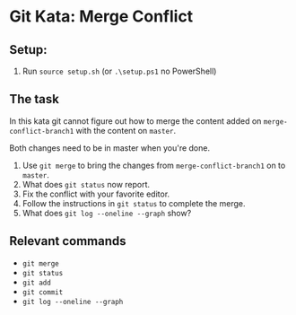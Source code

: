 # Git Kata: Merge Conflict

## Setup:

1. Run `source setup.sh` (or `.\setup.ps1` no PowerShell)

## The task

In this kata git cannot figure out how to merge the content added on `merge-conflict-branch1` with the content on `master`.

Both changes need to be in master when you're done.

1. Use `git merge` to bring the changes from `merge-conflict-branch1` on to `master`.
2. What does `git status` now report.
3. Fix the conflict with your favorite editor.
4. Follow the instructions in `git status` to complete the merge.
5. What does `git log --oneline --graph` show?

## Relevant commands
- `git merge`
- `git status`
- `git add`
- `git commit`
- `git log --oneline --graph`
